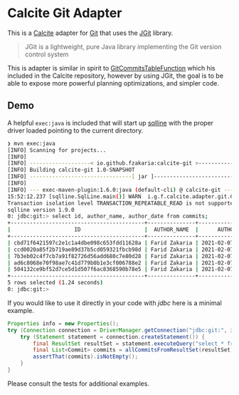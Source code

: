 # Calcite Git Adapter

This is a [Calcite](https://calcite.apache.org/) adapter for [Git](https://git-scm.com/) that uses
the [JGit](https://www.eclipse.org/jgit/) library.

> JGit is a lightweight, pure Java library implementing the Git version control system

This is adapter is similar in spirit to [GitCommitsTableFunction](https://github.com/apache/calcite/blob/d9a81b88ad561e7e4cedae93e805e0d7a53a7f1a/plus/src/main/java/org/apache/calcite/adapter/os/GitCommitsTableFunction.java)
which his included in the Calcite repository, however by using JGit, the goal is to be able to expose more powerful
planning optimizations, and simpler code.

## Demo

A helpful `exec:java` is included that will start up [sqlline](https://github.com/julianhyde/sqlline) with the
proper driver loaded pointing to the current directory.

```bash
❯ mvn exec:java
[INFO] Scanning for projects...
[INFO] 
[INFO] -------------------< io.github.fzakaria:calcite-git >-------------------
[INFO] Building calcite-git 1.0-SNAPSHOT
[INFO] --------------------------------[ jar ]---------------------------------
[INFO] 
[INFO] --- exec-maven-plugin:1.6.0:java (default-cli) @ calcite-git ---
15:52:12.237 [sqlline.SqlLine.main()] WARN  i.g.f.calcite.adapter.git.GitDriver - No directory provided, defaulting to /home/fmzakari/code/github.com/fzakaria/calcite-git
Transaction isolation level TRANSACTION_REPEATABLE_READ is not supported. Default (TRANSACTION_NONE) will be used instead.
sqlline version 1.9.0
0: jdbc:git:> select id, author_name, author_date from commits;
+------------------------------------------+---------------+-------------------+
|                    ID                    |  AUTHOR_NAME  |      AUTHOR_DATE  |
+------------------------------------------+---------------+-------------------+
| cbd71f6421597c2e1c1a4dbe098c653fdd11628a | Farid Zakaria | 2021-02-07 23:51: |
| ccd0020a85f2b719ae89d37b5cd059321fbcb98d | Farid Zakaria | 2021-02-07 23:43: |
| 7b3eb02c4f7cb7a91f82726d56add680c7e80d28 | Farid Zakaria | 2021-02-07 23:40: |
| ad6c8068e70f98ae7c41d779b0b1e3cf006788e2 | Farid Zakaria | 2021-02-07 21:12: |
| 504132ce9bf52d7ce5d1d507f6ac8368590b78e5 | Farid Zakaria | 2021-02-07 21:12: |
+------------------------------------------+---------------+-------------------+
5 rows selected (1.24 seconds)
0: jdbc:git:> 
```

If you would like to use it directly in your code with _jdbc_ here is a minimal example.
```java
Properties info = new Properties();
try (Connection connection = DriverManager.getConnection("jdbc:git:", info)) {
    try (Statement statement = connection.createStatement()) {
        final ResultSet resultSet = statement.executeQuery("select * from commits limit 10");
        final List<Commit> commits = allCommitsFromResultSet(resultSet);
        assertThat(commits).isNotEmpty();
    }
}
```

Please consult the tests for additional examples.

